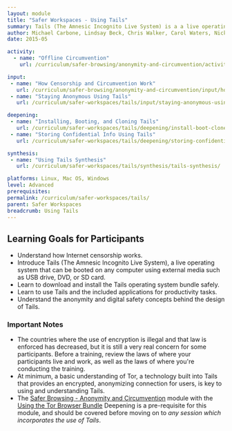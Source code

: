 ```yaml
---
layout: module
title: "Safer Workspaces - Using Tails"
summary: Tails (The Amnesic Incognito Live System) is a a live operating system, or an operating system which can be run directly from an external media storage device such as a USB stick or SD card. In addition to being portable, Tails leaves no trace of itself once disconnected from a machine, and routes all internet traffic through the Tor network.
author: Michael Carbone, Lindsay Beck, Chris Walker, Carol Waters, Nick Sera-Leyva
date: 2015-05

activity:
  - name: "Offline Circumvention"
    url: /curriculum/safer-browsing/anonymity-and-circumvention/activity-discussion/offline-circumvention/

input:
 - name: "How Censorship and Circumvention Work"
   url: /curriculum/safer-browsing/anonymity-and-circumvention/input/how-censorship-and-circumvention-work/
 - name: "Staying Anonymous Using Tails"
   url: /curriculum/safer-workspaces/tails/input/staying-anonymous-using-tails/

deepening:
 - name: "Installing, Booting, and Cloning Tails"
   url: /curriculum/safer-workspaces/tails/deepening/install-boot-clone/
 - name: "Storing Confidential Info Using Tails"
   url: /curriculum/safer-workspaces/tails/deepening/storing-confidential-info/

synthesis:
 - name: "Using Tails Synthesis"
   url: /curriculum/safer-workspaces/tails/synthesis/tails-synthesis/

platforms: Linux, Mac OS, Windows
level: Advanced
prerequisites: 
permalink: /curriculum/safer-workspaces/tails/
parent: Safer Workspaces
breadcrumb: Using Tails
---
```

## Learning Goals for Participants
- Understand how Internet censorship works.
- Introduce Tails (The Amnesic Incognito Live System), a live operating system that can be booted on any computer using external media such as USB drive, DVD, or SD card.
- Learn to download and install the Tails operating system bundle safely.
- Learn to use Tails and the included applications for productivity tasks.
- Understand the anonymity and digital safety concepts behind the design of Tails.

### Important Notes
- The countries where the use of encryption is illegal and that law is enforced has decreased, but it is still a very real concern for some participants. Before a training, review the laws of where your participants live and work, as well as the laws of where you're conducting the training.
- At minimum, a basic understanding of Tor, a technology built into Tails that provides an encrypted, anonymizing connection for users, is key to using and understanding Tails. 
- The [Safer Browsing - Anonymity and Circumvention](/curriculum/safer-browsing/anonymity-and-circumvention/) module with the [Using the Tor Browser Bundle](/curriculum/safer-browsing/anonymity-and-circumvention/deepening/using-tor/) Deepening is a pre-requisite for this module, and should be covered before moving on to *any session which incorporates the use of Tails*.
